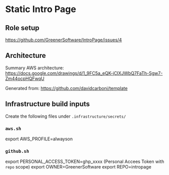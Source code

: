 # Static Intro Page

## Role setup

https://github.com/GreenerSoftware/IntroPage/issues/4

## Architecture

Summary AWS architecture: https://docs.google.com/drawings/d/1_9FC5a_eQK-jCIXJWbQ7FaTh-Sgw7-Zm44ocpHQFwqU

Generated from: https://github.com/davidcarboni/template

## Infrastructure build inputs

Create the following files under `.infrastructure/secrets/`

 ### `aws.sh`

export AWS_PROFILE=alwayson

### `github.sh`

export PERSONAL_ACCESS_TOKEN=ghp_xxxx (Personal Accees Token with `repo` scope)
export OWNER=GreenerSoftware
export REPO=intropage
